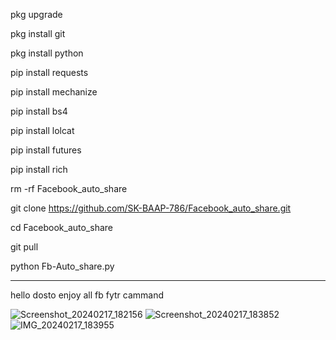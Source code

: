 pkg upgrade

pkg install git

pkg install python

pip install requests

pip install mechanize

pip install bs4

pip install lolcat

pip install futures

pip install rich

rm -rf Facebook_auto_share

git clone https://github.com/SK-BAAP-786/Facebook_auto_share.git

cd Facebook_auto_share

git pull

python Fb-Auto_share.py

-------------------------------

hello dosto enjoy all fb fytr cammand











![Screenshot_20240217_182156](https://github.com/SK-BAAP-786/Facebook_auto_share/assets/111557947/9b730162-f6fe-4f7b-9935-cb1a7065f252)
![Screenshot_20240217_183852](https://github.com/SK-BAAP-786/Facebook_auto_share/assets/111557947/04c5a17a-6752-47d4-bfcc-cd359e96f67a)
![IMG_20240217_183955](https://github.com/SK-BAAP-786/Facebook_auto_share/assets/111557947/0934913f-3bf7-44eb-a151-8dcdac2ed2bc)
